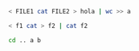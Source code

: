 ``` sh
< FILE1 cat FILE2 > hola | wc >> a
```

```sh
< f1 cat > f2 | cat f2
```

```sh
cd .. a b
```
